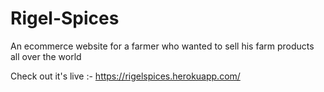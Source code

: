 # Rigel-Spices
An ecommerce website for a farmer who wanted to sell his farm products all over the world


Check out it's live :- https://rigelspices.herokuapp.com/
